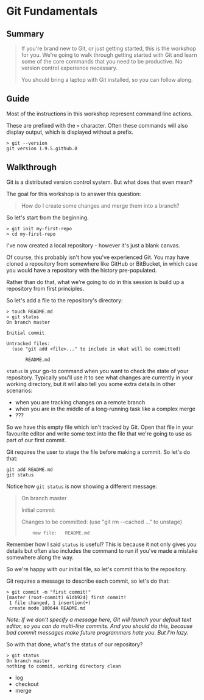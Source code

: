 # Git Fundamentals

## Summary

> If you're brand new to Git, or just getting started, this is the workshop for you. We're going to walk through getting started with Git and learn some of the core commands that you need to be productive. No version control experience necessary.
>
> You should bring a laptop with Git installed, so you can follow along.

## Guide

Most of the instructions in this workshop represent command line actions.

These are prefixed with the `>` character. Often these commands will also
display output, which is displayed without a prefix.

```
> git --version
git version 1.9.5.github.0
```

## Walkthrough

Git is a distributed version control system. But what does that even mean?

The goal for this workshop is to answer this question:

> How do I create some changes and merge them into a branch?

So let's start from the beginning.

```
> git init my-first-repo
> cd my-first-repo
```

I've now created a local repository - however it's just a blank canvas.

Of course, this probably isn't how you've experienced Git. You may have cloned
a repository from somewhere like GitHub or BitBucket, in which case you would
have a repository with the history pre-populated.

Rather than do that, what we're going to do in this session is build up a
repository from first principles.

So let's add a file to the repository's directory:

```
> touch README.md
> git status
On branch master

Initial commit

Untracked files:
  (use "git add <file>..." to include in what will be committed)

       README.md
```

`status` is your go-to command when you want to check the state of your
repository. Typically you'll use it to see what changes are currently in your
working directory, but it will also tell you some extra details in other
scenarios:

 - when you are tracking changes on a remote branch
 - when you are in the middle of a long-running task like a complex merge
 - ???

So we have this empty file which isn't tracked by Git. Open that file in your
favourite editor and write some text into the file that we're going to use as
part of our first commit.

Git requires the user to stage the file before making a commit. So let's do that:

```
git add README.md
git status
```

Notice how `git status` is now showing a different message:

> On branch master
>
> Initial commit
>
> Changes to be committed:
>   (use "git rm --cached <file>..." to unstage)
>
>         new file:   README.md

Remember how I said `status` is useful? This is because it not only gives you
details but often also includes the command to run if you've made a mistake
somewhere along the way.

So we're happy with our initial file, so let's commit this to the repository.

Git requires a message to describe each commit, so let's do that:

```
> git commit -m "first commit!"
[master (root-commit) 61db924] first commit!
 1 file changed, 1 insertion(+)
 create mode 100644 README.md
```

*Note: If we don't specify a message here, Git will launch your default text editor,
so you can do multi-line commits. And you should do this, because bad commit
messages make future programmers hate you. But I'm lazy.*

So with that done, what's the status of our repository?

```
> git status
On branch master
nothing to commit, working directory clean
```




 - log
 - checkout
 - merge
